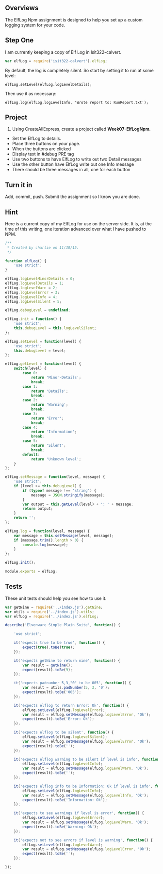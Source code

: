 ## Overviews

The ElfLog Npm assignment is designed to help you set up a custom logging system for your code.

## Step One
I am currently keeping a copy of Elf Log in Isit322-calvert.

```javascript
var elfLog = require('isit322-calvert').elfLog;
```

By default, the log is completely silent. So start by setting it to run at some level:

```
elfLog.setLevel(elfLog.logLevelDetails);
```

Then use it as necessary:

```
elfLog.log(elfLog.logLevelInfo, 'Wrote report to: RunReport.txt');
```

## Project

1. Using CreateAllExpress, create a project called **Week07-ElfLogNpm**.
-  Set the ElfLog to details.
-  Place three buttons on your page.
-  When the buttons are clicked
  - Display text in #debug PRE tag
  - Use two buttons to have ElfLog to write out two Detail messages
  - Use the other button have ElfLog write out one Info message
  - There should be three messages in all, one for each button

## Turn it in

Add, commit, push. Submit the assignment so I know you are done.

## Hint

Here is a current copy of my ElfLog for use on the server side. It is, at the time of this writing, one iteration advanced over what I have pushed to NPM.

```javascript
/**
 * Created by charlie on 11/30/15.
 */

function elfLog() {
    'use strict';
}

elfLog.logLevelMinorDetails = 0;
elfLog.logLevelDetails = 1;
elfLog.logLevelWarn = 2;
elfLog.logLevelError = 3;
elfLog.logLevelInfo = 4;
elfLog.logLevelSilent = 5;

elfLog.debugLevel = undefined;

elfLog.init = function() {
    'use strict';
    this.debugLevel = this.logLevelSilent;
};

elfLog.setLevel = function(level) {
    'use strict';
    this.debugLevel = level;
};

elfLog.getLevel = function(level) {
    switch(level) {
        case 0:
            return 'Minor-Details';
            break;
        case 1:
            return 'Details';
            break;
        case 2:
            return 'Warning';
            break;
        case 3:
            return 'Error';
            break;
        case 4:
            return 'Information';
            break;
        case 5:
            return 'Silent';
            break;
        default:
            return 'Unknown level';
    }
};

elfLog.setMessage = function(level, message) {
    'use strict';
    if (level >= this.debugLevel) {
        if (typeof message !== 'string') {
            message = JSON.stringify(message);
        }
        var output = this.getLevel(level) + ': ' + message;
        return output;
    }
    return '';
};

elfLog.log = function(level, message) {
    var message = this.setMessage(level, message);
    if (message.trim().length > 0) {
        console.log(message);
    }
};

elfLog.init();

module.exports = elfLog;
```

## Tests

These unit tests should help you see how to use it.

```javascript
var getNine = require('../index.js').getNine;
var utils = require('../index.js').utils;
var elfLog = require('../index.js').elfLog;

describe('Elvenware Simple Plain Suite', function() {

    'use strict';

    it('expects true to be true', function() {
        expect(true).toBe(true);
    });

    it('expects getNine to return nine', function() {
        var result = getNine();
        expect(result).toBe(9);
    });

    it('expects padnumber 5,3,"0" to be 005', function() {
        var result = utils.padNumber(5, 3, '0');
        expect(result).toBe('005');
    });

    it('expects elflog to return Error: Ok', function() {
        elfLog.setLevel(elfLog.logLevelError);
        var result = elfLog.setMessage(elfLog.logLevelError, 'Ok');
        expect(result).toBe('Error: Ok');
    });

    it('expects elflog to be silent', function() {
        elfLog.setLevel(elfLog.logLevelSilent);
        var result = elfLog.setMessage(elfLog.logLevelError, 'Ok');
        expect(result).toBe('');
    });

    it('expects elflog warning to be silent if level is info', function() {
        elfLog.setLevel(elfLog.logLevelInfo);
        var result = elfLog.setMessage(elfLog.logLevelWarn, 'Ok');
        expect(result).toBe('');
    });

    it('expects elflog info to be Information: Ok if level is info', function() {
        elfLog.setLevel(elfLog.logLevelInfo);
        var result = elfLog.setMessage(elfLog.logLevelInfo, 'Ok');
        expect(result).toBe('Information: Ok');
    });

    it('expects to see warnings if level is error', function() {
        elfLog.setLevel(elfLog.logLevelError);
        var result = elfLog.setMessage(elfLog.logLevelWarn, 'Ok');
        expect(result).toBe('Warning: Ok');
    });

    it('expects not to see errors if level is warning', function() {
        elfLog.setLevel(elfLog.logLevelWarn);
        var result = elfLog.setMessage(elfLog.logLevelError, 'Ok');
        expect(result).toBe('');
    });

});
```
